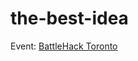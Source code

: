 the-best-idea
=============

Event: [BattleHack Toronto](https://2014.battlehack.org/toronto#register)
